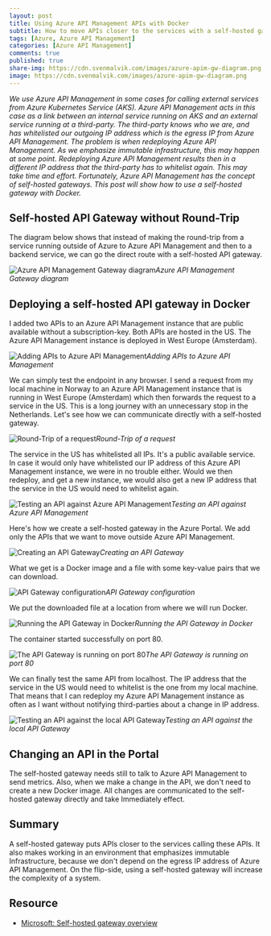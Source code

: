 ```yaml
---
layout: post
title: Using Azure API Management APIs with Docker 
subtitle: How to move APIs closer to the services with a self-hosted gateway
tags: [Azure, Azure API Management]
categories: [Azure API Management]
comments: true
published: true
share-img: https://cdn.svenmalvik.com/images/azure-apim-gw-diagram.png
image: https://cdn.svenmalvik.com/images/azure-apim-gw-diagram.png
---
```


*We use Azure API Management in some cases for calling external services from Azure Kubernetes Service (AKS). Azure API Management acts in this case as a link between an internal service running on AKS and an external service running at a third-party. The third-party knows who we are, and has whitelisted our outgoing IP address which is the egress IP from Azure API Management. The problem is when redeploying Azure API Management. As we emphasize immutable infrastructure, this may happen at some point. Redeploying Azure API Management results then in a different IP address that the third-party has to whitelist again. This may take time and effort. Fortunately, Azure API Management has the concept of self-hosted gateways. This post will show how to use a self-hosted gateway with Docker.*

## Self-hosted API Gateway without Round-Trip
The diagram below shows that instead of making the round-trip from a service running outside of Azure to Azure API Management and then to a backend service, we can go the direct route with a self-hosted API gateway.

![Azure API Management Gateway diagram](https://cdn.svenmalvik.com/images/azure-apim-gw-diagram.png)*Azure API Management Gateway diagram*

## Deploying a self-hosted API gateway in Docker

I added two APIs to an Azure API Management instance that are public available without a subscription-key. Both APIs are hosted in the US. The Azure API Management instance is deployed in West Europe (Amsterdam).

![Adding APIs to Azure API Management](https://cdn.svenmalvik.com/images/azure-apim-gw-adding-apis.png)*Adding APIs to Azure API Management*

We can simply test the endpoint in any browser. I send a request from my local machine in Norway to an Azure API Management instance that is running in West Europe (Amsterdam) which then forwards the request to a service in the US. This is a long journey with an unnecessary stop in the Netherlands. Let's see how we can communicate directly with a self-hosted gateway.

![Round-Trip of a request](https://cdn.svenmalvik.com/images/azure-apim-worldmap2.png)*Round-Trip of a request*

The service in the US has whitelisted all IPs. It's a public available service. In case it would only have whitelisted our IP address of this Azure API Management instance, we were in no trouble either. Would we then redeploy, and get a new instance, we would also get a new IP address that the service in the US would need to whitelist again.

![Testing an API against Azure API Management](https://cdn.svenmalvik.com/images/azure-apim-gw-test-api.png)*Testing an API against Azure API Management*

Here's how we create a self-hosted gateway in the Azure Portal. We add only the APIs that we want to move outside Azure API Management.

![Creating an API Gateway](https://cdn.svenmalvik.com/images/azure-apim-gw-creating-gateway.png)*Creating an API Gateway*

What we get is a Docker image and a file with some key-value pairs that we can download.

![API Gateway configuration](https://cdn.svenmalvik.com/images/azure-apim-gw-gateway-download-env.png)*API Gateway configuration*

We put the downloaded file at a location from where we will run Docker.

![Running the API Gateway in Docker](https://cdn.svenmalvik.com/images/azure-apim-gw-gateway-docker.png)*Running the API Gateway in Docker*

The container started successfully on port 80.

![The API Gateway is running on port 80](https://cdn.svenmalvik.com/images/azure-apim-gw-gateway-docker-ps.png)*The API Gateway is running on port 80*

We can finally test the same API from localhost. The IP address that the service in the US would need to whitelist is the one from my local machine. That means that I can redeploy my Azure API Management instance as often as I want without notifying third-parties about a change in IP address.

![Testing an API against the local API Gateway](https://cdn.svenmalvik.com/images/azure-apim-gw-test-gateway.png)*Testing an API against the local API Gateway*

## Changing an API in the Portal

The self-hosted gateway needs still to talk to Azure API Management to send metrics. Also, when we make a change in the API, we don't need to create a new Docker image. All changes are communicated to the self-hosted gateway directly and take Immediately effect.

## Summary

A self-hosted gateway puts APIs closer to the services calling these APIs. It also makes working in an environment that emphasizes immutable Infrastructure, because we don't depend on the egress IP address of Azure API Management. On the flip-side, using a self-hosted gateway will increase the complexity of a system.

## Resource

- [Microsoft: Self-hosted gateway overview](https://docs.microsoft.com/en-us/azure/api-management/self-hosted-gateway-overview)
